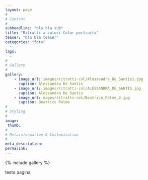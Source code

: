 ```yaml
---
layout: page
#
# Content
#
subheadline: "bla bla sub"
title: "Ritratti a colori Color portraits"
teaser: "bla bla teaser"
categories: "foto"
  -
tags:
  -
#
# Gallery
#
gallery:
    - image_url: images/ritratti-col/Alessandra_De_Santis1.jpg
      caption: Alessandra De Santis
    - image_url: images/ritratti-col/ALESSANDRA_DE_SANTIS.jpg
      caption: Alessandra De Santis
    - image_url: mages/ritratti-col/Beatrice_Palme_2.jpg
      caption: Beatrice Palme
#
# Styling
#
image:
 thumb:
#
# Metainformation & Customization
#
meta_description:
permalink:
---
```


{% include gallery %}

testo pagina
